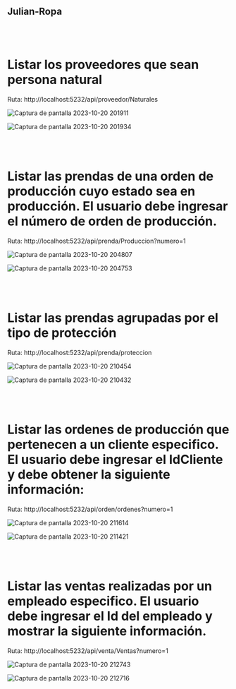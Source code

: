 ## Julian-Ropa 
<br><br>
# Listar los proveedores que sean persona natural

Ruta: http://localhost:5232/api/proveedor/Naturales

![Captura de pantalla 2023-10-20 201911](https://github.com/julianlpz69/Julian-Ropa/assets/131847060/ad11bb78-36c7-4acc-8312-540343e286a5)


![Captura de pantalla 2023-10-20 201934](https://github.com/julianlpz69/Julian-Ropa/assets/131847060/1d28e1be-c016-4d27-b221-e5fe0bccfb7b)



<br><br>
# Listar las prendas de una orden de producción cuyo estado sea en producción. El usuario debe ingresar el número de orden de producción.

Ruta: http://localhost:5232/api/prenda/Produccion?numero=1

![Captura de pantalla 2023-10-20 204807](https://github.com/julianlpz69/Julian-Ropa/assets/131847060/6e17c4c7-cd11-4745-b8c2-1ea7ca2b28cf)


![Captura de pantalla 2023-10-20 204753](https://github.com/julianlpz69/Julian-Ropa/assets/131847060/c400c128-8fc2-4bf5-a7bd-647326071dee)



<br><br>
# Listar las prendas agrupadas por el tipo de protección

Ruta: http://localhost:5232/api/prenda/proteccion


![Captura de pantalla 2023-10-20 210454](https://github.com/julianlpz69/Julian-Ropa/assets/131847060/7f86f4c8-48f3-4e9d-bb20-4e7d6c55893b)


![Captura de pantalla 2023-10-20 210432](https://github.com/julianlpz69/Julian-Ropa/assets/131847060/e4f6348c-1a33-468e-8cf4-45b4cd918241)



<br><br>
# Listar las ordenes de producción que pertenecen a un cliente especifico. El usuario debe ingresar el IdCliente y debe obtener la siguiente información:

Ruta: http://localhost:5232/api/orden/ordenes?numero=1


![Captura de pantalla 2023-10-20 211614](https://github.com/julianlpz69/Julian-Ropa/assets/131847060/268d8510-568d-4404-b6c7-6e6d3846c576)


![Captura de pantalla 2023-10-20 211421](https://github.com/julianlpz69/Julian-Ropa/assets/131847060/d6d49cf9-02bb-4831-a367-b39eddf74a1d)



<br><br>
# Listar las ventas realizadas por un empleado especifico. El usuario debe ingresar el Id del empleado y mostrar la siguiente información.

Ruta: http://localhost:5232/api/venta/Ventas?numero=1


![Captura de pantalla 2023-10-20 212743](https://github.com/julianlpz69/Julian-Ropa/assets/131847060/d16a9577-f22a-423e-9015-ccbe19399198)


![Captura de pantalla 2023-10-20 212716](https://github.com/julianlpz69/Julian-Ropa/assets/131847060/c3099d3d-abe9-4a6d-a16e-51ac85a17ba6)





